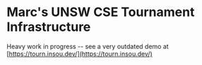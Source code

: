 # Marc's UNSW CSE Tournament Infrastructure

Heavy work in progress -- see a very outdated demo at [https://tourn.insou.dev/](https://tourn.insou.dev/)
